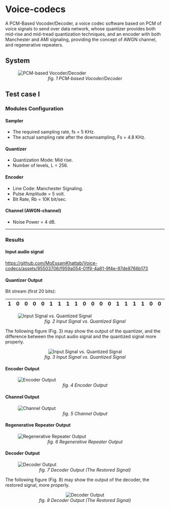 # Voice-codecs
A PCM-Based Vocoder/Decoder, a voice codec software based on PCM of voice signals to send over data network, whose quantizer provides both mid-rise and mid-tread quantization techniques, and an encoder with both Manchester and AMI signaling, providing the concept of AWGN channel, and regenerative repeaters.

## System

<figure>
<img src = "./figures/pcm-based-vocoder-decoder.png" title="PCM-based Vocoder/Decoder">
<figcaption align="center"><i>fig. 1 PCM-based Vocoder/Decoder</i></figcaption>
</figure>

## Test case I
### Modules Configuration
#### Sampler
- The required sampling rate, fs = 5 KHz.
- The actual sampling rate after the downsampling, Fs = 4.8 KHz.

#### Quantizer
- Quantization Mode: Mid rise.
- Number of levels, L = 256.

#### Encoder
- Line Code: Manchester Signaling.
- Pulse Amplitude = 5 volt.
- Bit Rate, Rb = 10K bit/sec.

#### Channel (AWGN-channel)
- Noise Power = 4 dB.
---
### Results
#### Input audio signal


https://github.com/MoEssamKhattab/Voice-codecs/assets/95503706/f959a054-01f9-4a81-9f4e-97de8766b173


#### Quantizer Output
Bit stream (first 20 bits):

| 1 | 0 | 0 | 0 | 0 | 1 | 1 | 1 | 1 | 0 | 0 | 0 | 0 | 1 | 1 | 1 | 1 | 0 | 0 | 0 |
|-|-|-|-|-|-|-|-|-|-|-|-|-|-|-|-|-|-|-|-|

<figure>
<img src = ".\figures\Midrise_Manchester,Fs=2.8k, L=256, Rb=10k, n=100, N0=4\input_sig_vs_quantized_sig.png" title="Input Signal vs. Quantized Signal">
<figcaption Align="center"><i>fig. 2 Input Signal vs. Quantized Signal</i></figcaption>
</figure>

The following figure (Fig. 3) may show the output of the quantizer, and the difference between the input audio signal and the quantized signal more properly.

<figure align="center">
<img src = ".\figures\Midrise_Manchester,Fs=2.8k, L=256, Rb=10k, n=100, N0=4\input_sig_vs_quantized_sig_2.png" title="Input Signal vs. Quantized Signal">
<figcaption Align="center"><i>fig. 3 Input Signal vs. Quantized Signal</i></figcaption>
</figure>

#### Encoder Output
<figure>
<img src = ".\figures\Midrise_Manchester,Fs=2.8k, L=256, Rb=10k, n=100, N0=4\Encoder_output.png" title="Encoder Output">
<figcaption Align="center"><i>fig. 4 Encoder Output</i></figcaption>
</figure>

#### Channel Output

<figure>
<img src = ".\figures\Midrise_Manchester,Fs=2.8k, L=256, Rb=10k, n=100, N0=4\Channel_output.png" title="Channel Output">
<figcaption Align="center"><i>fig. 5 Channel Output</i></figcaption>
</figure>

#### Regenerative Repeater Output

<figure>
<img src = ".\figures\Midrise_Manchester,Fs=2.8k, L=256, Rb=10k, n=100, N0=4\Regenerative_Repeater_output.png" title="Regenerative Repeater Output">
<figcaption Align="center"><i>fig. 6 Regenerative Repeater Output</i></figcaption>
</figure>

#### Decoder Output

<figure>
<img src = ".\figures\Midrise_Manchester,Fs=2.8k, L=256, Rb=10k, n=100, N0=4\Decoder_output.png" title="Decoder Output">
<figcaption Align="center"><i>fig. 7 Decoder Output (The Restored Signal)</i></figcaption>
</figure>

The following figure (Fig. 8) may show the output of the decoder, the restored signal, more properly.

<figure Align = "center">
<img src = ".\figures\Midrise_Manchester,Fs=2.8k, L=256, Rb=10k, n=100, N0=4\Decoder_output_2.png" title="Decoder Output">
<figcaption Align="center"><i>fig. 8 Decoder Output (The Restored Signal)</i></figcaption>
</figure>
